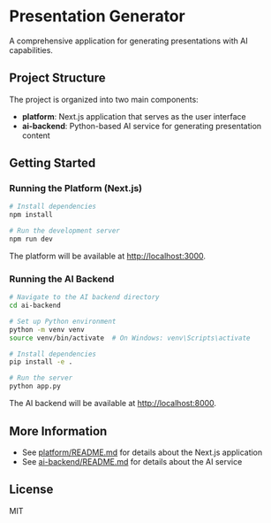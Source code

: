 # Presentation Generator

A comprehensive application for generating presentations with AI capabilities.

## Project Structure

The project is organized into two main components:

- **platform**: Next.js application that serves as the user interface
- **ai-backend**: Python-based AI service for generating presentation content

## Getting Started

### Running the Platform (Next.js)

```bash
# Install dependencies
npm install

# Run the development server
npm run dev
```

The platform will be available at [http://localhost:3000](http://localhost:3000).

### Running the AI Backend

```bash
# Navigate to the AI backend directory
cd ai-backend

# Set up Python environment
python -m venv venv
source venv/bin/activate  # On Windows: venv\Scripts\activate

# Install dependencies
pip install -e .

# Run the server
python app.py
```

The AI backend will be available at [http://localhost:8000](http://localhost:8000).

## More Information

- See [platform/README.md](platform/README.md) for details about the Next.js application
- See [ai-backend/README.md](ai-backend/README.md) for details about the AI service

## License

MIT
